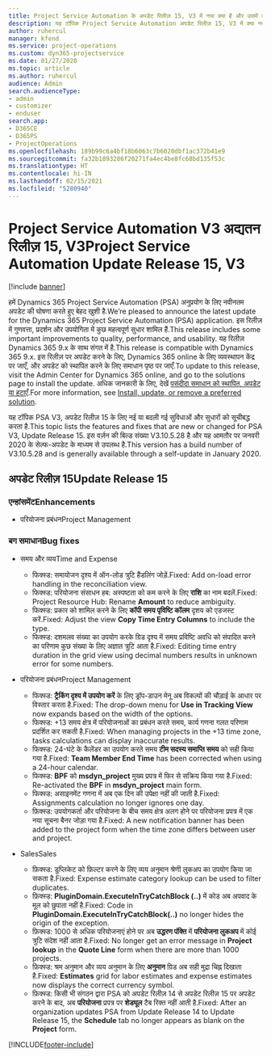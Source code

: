 ```yaml
---
title: Project Service Automation के अपडेट रिलीज़ 15, V3 में नया क्या है और उसमें क्या परिवर्तन हुआ है
description: यह टॉपिक Project Service Automation अपडेट रिलीज़ 15, V3 में क्या नया है, इसके बारे में जानकारी प्रदान करता है.
author: ruhercul
manager: kfend
ms.service: project-operations
ms.custom: dyn365-projectservice
ms.date: 01/27/2020
ms.topic: article
ms.author: ruhercul
audience: Admin
search.audienceType:
- admin
- customizer
- enduser
search.app:
- D365CE
- D365PS
- ProjectOperations
ms.openlocfilehash: 189b99c6a4bf18b6063c7b6020dbf1ac372b41e9
ms.sourcegitcommit: fa32b1893286f20271fa4ec4be8fc68bd135f53c
ms.translationtype: HT
ms.contentlocale: hi-IN
ms.lasthandoff: 02/15/2021
ms.locfileid: "5280940"
---
```

# <a name="project-service-automation-update-release-15-v3"></a><span data-ttu-id="7c6c7-103">Project Service Automation V3 अद्यतन रिलीज़ 15, V3</span><span class="sxs-lookup"><span data-stu-id="7c6c7-103">Project Service Automation Update Release 15, V3</span></span>

[!include [banner](../includes/psa-now-project-operations.md)]

<span data-ttu-id="7c6c7-104">हमें Dynamics 365 Project Service Automation (PSA) अनुप्रयोग के लिए नवीनतम अपडेट की घोषणा करते हुए बेहद खुशी है.</span><span class="sxs-lookup"><span data-stu-id="7c6c7-104">We’re pleased to announce the latest update for the Dynamics 365 Project Service Automation (PSA) application.</span></span> <span data-ttu-id="7c6c7-105">इस रिलीज़ में गुणवत्ता, प्रदर्शन और उपयोगिता में कुछ महत्वपूर्ण सुधार शामिल हैं.</span><span class="sxs-lookup"><span data-stu-id="7c6c7-105">This release includes some important improvements to quality, performance, and usability.</span></span> <span data-ttu-id="7c6c7-106">यह रिलीज़ Dynamics 365 9.x के साथ संगत में है.</span><span class="sxs-lookup"><span data-stu-id="7c6c7-106">This release is compatible with Dynamics 365 9.x.</span></span> <span data-ttu-id="7c6c7-107">इस रिलीज़ पर अपडेट करने के लिए, Dynamics 365 online के लिए व्यवस्थापन केंद्र पर जाएँ, और अपडेट को स्थापित करने के लिए समाधान पृष्ठ पर जाएँ.</span><span class="sxs-lookup"><span data-stu-id="7c6c7-107">To update to this release, visit the Admin Center for Dynamics 365 online, and go to the solutions page to install the update.</span></span> <span data-ttu-id="7c6c7-108">अधिक जानकारी के लिए, देखें [पसंदीदा समाधान को स्थापित, अपडेट या हटाएँ](https://docs.microsoft.com/power-platform/admin/install-remove-preferred-solution).</span><span class="sxs-lookup"><span data-stu-id="7c6c7-108">For more information, see [Install, update, or remove a preferred solution](https://docs.microsoft.com/power-platform/admin/install-remove-preferred-solution).</span></span>

<span data-ttu-id="7c6c7-109">यह टॉपिक PSA V3, अपडेट रिलीज़ 15 के लिए नई या बदली गई सुविधाओं और सुधारों को सूचीबद्ध करता है.</span><span class="sxs-lookup"><span data-stu-id="7c6c7-109">This topic lists the features and fixes that are new or changed for PSA V3, Update Release 15.</span></span> <span data-ttu-id="7c6c7-110">इस वर्ज़न की बिल्ड संख्या V3.10.5.28 है और यह आमतौर पर जनवरी 2020 के सेल्फ-अपडेट के माध्यम से उपलब्ध है.</span><span class="sxs-lookup"><span data-stu-id="7c6c7-110">This version has a build number of V3.10.5.28 and is generally available through a self-update in January 2020.</span></span>

## <a name="update-release-15"></a><span data-ttu-id="7c6c7-111">अपडेट रिलीज़ 15</span><span class="sxs-lookup"><span data-stu-id="7c6c7-111">Update Release 15</span></span> 

### <a name="enhancements"></a><span data-ttu-id="7c6c7-112">एन्हांसमेंट</span><span class="sxs-lookup"><span data-stu-id="7c6c7-112">Enhancements</span></span>

- <span data-ttu-id="7c6c7-113">परियोजना प्रबंधन</span><span class="sxs-lookup"><span data-stu-id="7c6c7-113">Project Management</span></span>

### <a name="bug-fixes"></a><span data-ttu-id="7c6c7-114">बग समाधान</span><span class="sxs-lookup"><span data-stu-id="7c6c7-114">Bug fixes</span></span>

- <span data-ttu-id="7c6c7-115">समय और व्यय</span><span class="sxs-lookup"><span data-stu-id="7c6c7-115">Time and Expense</span></span>

  - <span data-ttu-id="7c6c7-116">फिक्स्ड: समायोजन दृश्य में ऑन-लोड त्रुटि हैंडलिंग जोड़ें.</span><span class="sxs-lookup"><span data-stu-id="7c6c7-116">Fixed: Add on-load error handling in the reconciliation view.</span></span>
  - <span data-ttu-id="7c6c7-117">फिक्स्ड: परियोजना संसाधन हब: अस्पष्टता को कम करने के लिए **राशि** का नाम बदलें.</span><span class="sxs-lookup"><span data-stu-id="7c6c7-117">Fixed: Project Resource Hub: Rename **Amount** to reduce ambiguity.</span></span>
  - <span data-ttu-id="7c6c7-118">फिक्स्ड: प्रकार को शामिल करने के लिए **कॉपी समय पृविष्टि कॉलम** दृशय को एडजस्ट करें.</span><span class="sxs-lookup"><span data-stu-id="7c6c7-118">Fixed: Adjust the view **Copy Time Entry Columns** to include the type.</span></span>
  - <span data-ttu-id="7c6c7-119">फिक्स्ड: दशमलव संख्या का उपयोग करके ग्रिड दृश्य में समय प्रविष्टि अवधि को संपादित करने का परिणाम कुछ संख्या के लिए अज्ञात त्रुटि आता है.</span><span class="sxs-lookup"><span data-stu-id="7c6c7-119">Fixed: Editing time entry duration in the grid view using decimal numbers results in unknown error for some numbers.</span></span>

- <span data-ttu-id="7c6c7-120">परियोजना प्रबंधन</span><span class="sxs-lookup"><span data-stu-id="7c6c7-120">Project Management</span></span>

  - <span data-ttu-id="7c6c7-121">फिक्स्ड: **ट्रैकिंग दृश्य में उपयोग करें** के लिए ड्रॉप-डाउन मेनू अब विकल्पों की चौड़ाई के आधार पर विस्तार करता है.</span><span class="sxs-lookup"><span data-stu-id="7c6c7-121">Fixed: The drop-down menu for **Use in Tracking View** now expands based on the width of the options.</span></span>
  - <span data-ttu-id="7c6c7-122">फिक्स्ड: +13 समय क्षेत्र में परियोजनाओं का प्रबंधन करते समय, कार्य गणना गलत परिणाम प्रदर्शित कर सकती है.</span><span class="sxs-lookup"><span data-stu-id="7c6c7-122">Fixed: When managing projects in the +13 time zone, tasks calculations can display inaccurate results.</span></span>
  - <span data-ttu-id="7c6c7-123">फिक्स्ड: 24-घंटे के कैलेंडर का उपयोग करते समय **टीम सदस्य समाप्ति समय** को सही किया गया है.</span><span class="sxs-lookup"><span data-stu-id="7c6c7-123">Fixed: **Team Member End Time** has been corrected when using a 24-hour calendar.</span></span>
  - <span data-ttu-id="7c6c7-124">फिक्स्ड: **BPF** को **msdyn_project** मुख्य प्रपत्र में फिर से सक्रिय किया गया है.</span><span class="sxs-lookup"><span data-stu-id="7c6c7-124">Fixed: Re-activated the **BPF** in **msdyn_project** main form.</span></span>
  - <span data-ttu-id="7c6c7-125">फिक्स्ड: असाइनमेंट गणना में अब एक दिन की उपेक्षा नहीं की जाती है.</span><span class="sxs-lookup"><span data-stu-id="7c6c7-125">Fixed: Assignments calculation no longer ignores one day.</span></span>
  - <span data-ttu-id="7c6c7-126">फ़िक्स्ड: उपयोगकर्ता और परियोजना के बीच समय क्षेत्र अलग होने पर परियोजना प्रपत्र में एक नया सूचना बैनर जोड़ा गया है.</span><span class="sxs-lookup"><span data-stu-id="7c6c7-126">Fixed: A new notification banner has been added to the project form when the time zone differs between user and project.</span></span>

- <span data-ttu-id="7c6c7-127">Sales</span><span class="sxs-lookup"><span data-stu-id="7c6c7-127">Sales</span></span>

  - <span data-ttu-id="7c6c7-128">फ़िक्स्ड: डुप्लिकेट को फ़िल्टर करने के लिए व्यय अनुमान श्रेणी लुकअप का उपयोग किया जा सकता है.</span><span class="sxs-lookup"><span data-stu-id="7c6c7-128">Fixed: Expense estimate category lookup can be used to filter duplicates.</span></span>
  - <span data-ttu-id="7c6c7-129">फ़िक्स्ड: **PluginDomain.ExecuteInTryCatchBlock (..)** में कोड अब अपवाद के मूल को छुपाता नहीं है.</span><span class="sxs-lookup"><span data-stu-id="7c6c7-129">Fixed: Code in **PluginDomain.ExecuteInTryCatchBlock(..)** no longer hides the origin of the exception.</span></span>
  - <span data-ttu-id="7c6c7-130">फ़िक्स्ड: 1000 से अधिक परियोजनाएं होने पर अब **उद्धरण पंक्ति** में **परियोजना लुकअप** में कोई त्रुटि संदेश नहीं आता है.</span><span class="sxs-lookup"><span data-stu-id="7c6c7-130">Fixed: No longer get an error message in **Project lookup** in the **Quote Line** form when there are more than 1000 projects.</span></span>
  - <span data-ttu-id="7c6c7-131">फ़िक्स्ड: श्रम अनुमान और व्यय अनुमान के लिए **अनुमान** ग्रिड अब सही मुद्रा चिह्न दिखाता है.</span><span class="sxs-lookup"><span data-stu-id="7c6c7-131">Fixed: **Estimates** grid for labor estimates and expense estimates now displays the correct currency symbol.</span></span>
  - <span data-ttu-id="7c6c7-132">फ़िक्स्ड: किसी भी संगठन द्वारा PSA को अपडेट रिलीज़ 14 से अपडेट रिलीज़ 15 पर अपडेट करने के बाद, अब **परियोजना** प्रपत्र पर **शेड्यूल** टैब रिक्त नहीं आती है.</span><span class="sxs-lookup"><span data-stu-id="7c6c7-132">Fixed: After an organization updates PSA from Update Release 14 to Update Release 15, the **Schedule** tab no longer appears as blank on the **Project** form.</span></span>


[!INCLUDE[footer-include](../includes/footer-banner.md)]